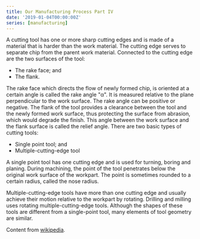 ```yaml
---
title: Our Manufacturing Process Part IV
date: '2019-01-04T00:00:00Z'
series: [manufacturing]
---
```


A cutting tool has one or more sharp cutting edges and is made of a material that is harder than the work material. The cutting edge serves to separate chip from the parent work material. Connected to the cutting edge are the two surfaces of the tool:

- The rake face; and
- The flank.

The rake face which directs the flow of newly formed chip, is oriented at a certain angle is called the rake angle "α". It is measured relative to the plane perpendicular to the work surface. The rake angle can be positive or negative. The flank of the tool provides a clearance between the tool and the newly formed work surface, thus protecting the surface from abrasion, which would degrade the finish. This angle between the work surface and the flank surface is called the relief angle. There are two basic types of cutting tools:

- Single point tool; and
- Multiple-cutting-edge tool

A single point tool has one cutting edge and is used for turning, boring and planing. During machining, the point of the tool penetrates below the original work surface of the workpart. The point is sometimes rounded to a certain radius, called the nose radius.

Multiple-cutting-edge tools have more than one cutting edge and usually achieve their motion relative to the workpart by rotating. Drilling and milling uses rotating multiple-cutting-edge tools. Although the shapes of these tools are different from a single-point tool, many elements of tool geometry are similar.

Content from [wikipedia](https://en.wikipedia.org/wiki/Machining).
